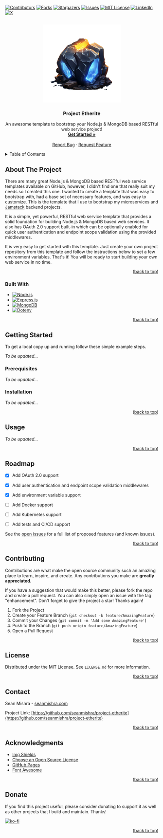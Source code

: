 <a name="readme-top"></a>

[![Contributors][contributors-shield]][contributors-url]
[![Forks][forks-shield]][forks-url]
[![Stargazers][stars-shield]][stars-url]
[![Issues][issues-shield]][issues-url]
[![MIT License][license-shield]][license-url]
[![LinkedIn][linkedin-shield]][linkedin-url]
[![X][x-shield]][x-url]



<!-- PROJECT HEADER -->
<br />
<div align="center">
  <a href="https://github.com/seanmishra/project-etherite">
    <img src="docs/images/etherite.png" alt="Logo" width="256" height="256">
  </a>

<h3 align="center">Project Etherite</h3>

  <p align="center">
    An awesome template to bootstrap your Node.js & MongoDB based RESTful web service project!
    <br />
    <a href="#getting-started"><strong>Get Started »</strong></a>
    <br />
    <br />
    <a href="https://github.com/seanmishra/project-etherite/issues">Report Bug</a>
    ·
    <a href="https://github.com/seanmishra/project-etherite/issues">Request Feature</a>
  </p>
</div>



<!-- TABLE OF CONTENTS -->
<details>
  <summary>Table of Contents</summary>
  <ol>
    <li>
      <a href="#about-the-project">About The Project</a>
      <ul>
        <li><a href="#built-with">Built With</a></li>
      </ul>
    </li>
    <li>
      <a href="#getting-started">Getting Started</a>
      <ul>
        <li><a href="#prerequisites">Prerequisites</a></li>
        <li><a href="#installation">Installation</a></li>
      </ul>
    </li>
    <li><a href="#usage">Usage</a></li>
    <li><a href="#roadmap">Roadmap</a></li>
    <li><a href="#contributing">Contributing</a></li>
    <li><a href="#license">License</a></li>
    <li><a href="#contact">Contact</a></li>
    <li><a href="#acknowledgments">Acknowledgments</a></li>
  </ol>
</details>



<!-- ABOUT THE PROJECT -->
## About The Project

There are many great Node.js & MongoDB based RESTful web service templates available on GitHub, however, I didn't find one that really suit my needs so I created this one. I wanted to create a template that was easy to bootstrap with, had a base set of necessary features, and was easy to customize. This is the template that I use to bootstrap my microservices and [Jamstack][Jamstack-url] backend projects.

It is a simple, yet powerful, RESTful web service template that provides a solid foundation for building Node.js & MongoDB based web services. It also has OAuth 2.0 support built-in which can be optionally enabled for quick user authentication and endpoint scope validation using the provided middlewares.

It is very easy to get started with this template. Just create your own project repository from this template and follow the instructions below to set a few environment variables. That's it! You will be ready to start building your own web service in no time.

<p align="right">(<a href="#readme-top">back to top</a>)</p>



### Built With

- [![Node.js][Node.js]][Node-url]
- [![Express.js][Express.js]][Express-url]
- [![MongoDB][MongoDB]][MongoDB-url]
- [![Dotenv][Dotenv]][Dotenv-url]

<p align="right">(<a href="#readme-top">back to top</a>)</p>



<!-- GETTING STARTED -->
## Getting Started

To get a local copy up and running follow these simple example steps.

*To be updated...*

### Prerequisites

*To be updated...*
<!-- This is an example of how to list things you need to use the software and how to install them.
* npm
  ```sh
  npm install npm@latest -g
  ``` -->

### Installation

*To be updated...*
<!-- 1. Get a free API Key at [https://example.com](https://example.com)
2. Clone the repo
   ```sh
   git clone https://github.com/seanmishra/project-etherite.git
   ```
3. Install NPM packages
   ```sh
   npm install
   ```
4. Enter your API in `config.js`
   ```js
   const API_KEY = 'ENTER YOUR API';
   ``` -->

<p align="right">(<a href="#readme-top">back to top</a>)</p>



<!-- USAGE EXAMPLES -->
## Usage

*To be updated...*

<!-- Use this space to show useful examples of how a project can be used. Additional screenshots, code examples and demos work well in this space. You may also link to more resources.

_For more examples, please refer to the [Documentation](https://example.com)_ -->

<p align="right">(<a href="#readme-top">back to top</a>)</p>



<!-- ROADMAP -->
## Roadmap

- [x] Add OAuth 2.0 support
- [x] Add user authentication and endpoint scope validation middlewares
- [x] Add environment variable support
- [ ] Add Docker support
- [ ] Add Kubernetes support
-[ ] Add tests and CI/CD support


See the [open issues](https://github.com/seanmishra/project-etherite/issues) for a full list of proposed features (and known issues).

<p align="right">(<a href="#readme-top">back to top</a>)</p>



<!-- CONTRIBUTING -->
## Contributing

Contributions are what make the open source community such an amazing place to learn, inspire, and create. Any contributions you make are **greatly appreciated**.

If you have a suggestion that would make this better, please fork the repo and create a pull request. You can also simply open an issue with the tag "enhancement".
Don't forget to give the project a star! Thanks again!

1. Fork the Project
2. Create your Feature Branch (`git checkout -b feature/AmazingFeature`)
3. Commit your Changes (`git commit -m 'Add some AmazingFeature'`)
4. Push to the Branch (`git push origin feature/AmazingFeature`)
5. Open a Pull Request

<p align="right">(<a href="#readme-top">back to top</a>)</p>



<!-- LICENSE -->
## License

Distributed under the MIT License. See `LICENSE.md` for more information.

<p align="right">(<a href="#readme-top">back to top</a>)</p>



<!-- CONTACT -->
## Contact

Sean Mishra - [seanmishra.com](https://seanmishra.com)

Project Link: [https://github.com/seanmishra/project-etherite](https://github.com/seanmishra/project-etherite)

<p align="right">(<a href="#readme-top">back to top</a>)</p>



<!-- ACKNOWLEDGMENTS -->
## Acknowledgments

- [Img Shields](https://shields.io)
- [Choose an Open Source License](https://choosealicense.com)
- [GitHub Pages](https://pages.github.com)
- [Font Awesome](https://fontawesome.com)


<p align="right">(<a href="#readme-top">back to top</a>)</p>


<!-- DONATE -->
## Donate

If you find this project useful, please consider donating to support it as well as other projects that I build and maintain. Thanks!

[![ko-fi](https://ko-fi.com/img/githubbutton_sm.svg)](https://ko-fi.com/P5P0TRF3T)


<p align="right">(<a href="#readme-top">back to top</a>)</p>



<!-- MARKDOWN LINKS & IMAGES -->
<!-- https://www.markdownguide.org/basic-syntax/#reference-style-links -->
[contributors-shield]: https://img.shields.io/github/contributors/seanmishra/project-etherite.svg?style=for-the-badge
[contributors-url]: https://github.com/seanmishra/project-etherite/graphs/contributors
[forks-shield]: https://img.shields.io/github/forks/seanmishra/project-etherite.svg?style=for-the-badge
[forks-url]: https://github.com/seanmishra/project-etherite/network/members
[stars-shield]: https://img.shields.io/github/stars/seanmishra/project-etherite.svg?style=for-the-badge
[stars-url]: https://github.com/seanmishra/project-etherite/stargazers
[issues-shield]: https://img.shields.io/github/issues/seanmishra/project-etherite.svg?style=for-the-badge
[issues-url]: https://github.com/seanmishra/project-etherite/issues
[license-shield]: https://img.shields.io/github/license/seanmishra/project-etherite.svg?style=for-the-badge
[license-url]: https://github.com/seanmishra/project-etherite/blob/master/LICENSE.md
[linkedin-shield]: https://img.shields.io/badge/-seanmishra-black.svg?style=for-the-badge&logo=linkedin&color=555
[linkedin-url]: https://linkedin.com/in/seanmishra
[x-shield]: https://img.shields.io/badge/-seansapiens-black.svg?style=for-the-badge&logo=x&color=555
[x-url]: https://x.com/seansapiens
[Jamstack-url]: https://jamstack.org/
[Node.js]: https://img.shields.io/badge/Node.js-43853D?style=for-the-badge&logo=nodedotjs&logoColor=white
[Node-url]: https://nodejs.org/
[Express.js]: https://img.shields.io/badge/Express.js-white?style=for-the-badge&logo=express&logoColor=black
[Express-url]: https://expressjs.com/
[MongoDB]: https://img.shields.io/badge/MongoDB-4EA94B?style=for-the-badge&logo=mongodb&logoColor=white
[MongoDB-url]: https://www.mongodb.com/
[Dotenv]: https://img.shields.io/badge/Dotenv-gold?style=for-the-badge&logo=dotenv&logoColor=black
[Dotenv-url]: https://www.npmjs.com/package/dotenv

